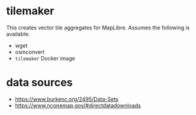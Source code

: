 # tilemaker

This creates vector tile aggregates for MapLibre. Assumes the following is available:

- wget
- osmconvert
- `tilemaker` Docker image

# data sources

- https://www.burkenc.org/2495/Data-Sets
- https://www.nconemap.gov/#directdatadownloads